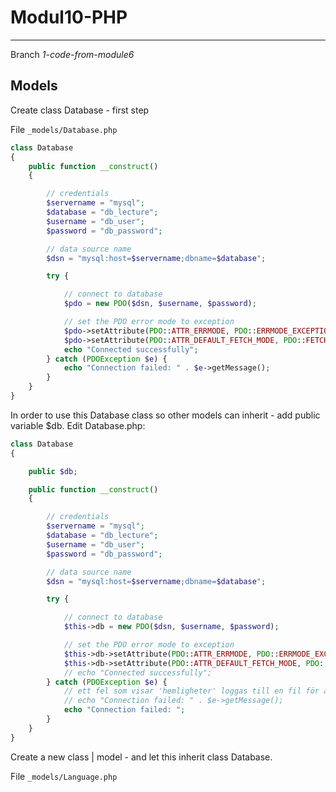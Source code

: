 # Modul10-PHP


---

Branch *1-code-from-module6*

## Models


Create class Database - first step

File `_models/Database.php`

```php
class Database
{
    public function __construct()
    {

        // credentials
        $servername = "mysql";
        $database = "db_lecture";
        $username = "db_user";
        $password = "db_password";

        // data source name
        $dsn = "mysql:host=$servername;dbname=$database";

        try {

            // connect to database
            $pdo = new PDO($dsn, $username, $password);

            // set the PDO error mode to exception
            $pdo->setAttribute(PDO::ATTR_ERRMODE, PDO::ERRMODE_EXCEPTION);
            $pdo->setAttribute(PDO::ATTR_DEFAULT_FETCH_MODE, PDO::FETCH_ASSOC);
            echo "Connected successfully";
        } catch (PDOException $e) {
            echo "Connection failed: " . $e->getMessage();
        }
    }
}
```

In order to use this Database class so other models can inherit - add public variable $db. Edit Database.php:

```php
class Database
{

    public $db;

    public function __construct()
    {

        // credentials
        $servername = "mysql";
        $database = "db_lecture";
        $username = "db_user";
        $password = "db_password";

        // data source name
        $dsn = "mysql:host=$servername;dbname=$database";

        try {

            // connect to database
            $this->db = new PDO($dsn, $username, $password);

            // set the PDO error mode to exception
            $this->db->setAttribute(PDO::ATTR_ERRMODE, PDO::ERRMODE_EXCEPTION);
            $this->db->setAttribute(PDO::ATTR_DEFAULT_FETCH_MODE, PDO::FETCH_ASSOC);
            // echo "Connected successfully";
        } catch (PDOException $e) {
            // ett fel som visar 'hemligheter' loggas till en fil för att inte visa för mycket
            // echo "Connection failed: " . $e->getMessage();
            echo "Connection failed: ";
        }
    }
}
```

Create a new class | model - and let this inherit class Database.

File `_models/Language.php`


